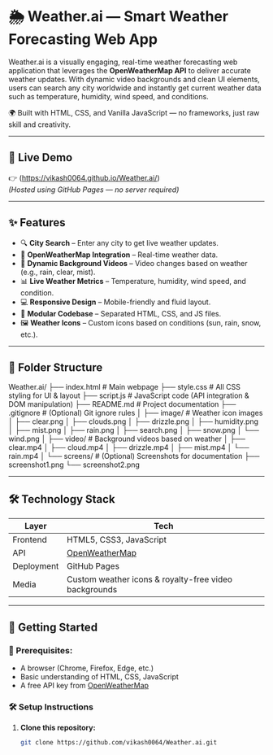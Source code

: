# 🌦️ Weather.ai — Smart Weather Forecasting Web App

Weather.ai is a visually engaging, real-time weather forecasting web application that leverages the **OpenWeatherMap API** to deliver accurate weather updates. With dynamic video backgrounds and clean UI elements, users can search any city worldwide and instantly get current weather data such as temperature, humidity, wind speed, and conditions.

🌍 Built with HTML, CSS, and Vanilla JavaScript — no frameworks, just raw skill and creativity.

---

## 🔗 Live Demo

👉 (https://vikash0064.github.io/Weather.ai/)  
*(Hosted using GitHub Pages — no server required)*

---

## ✨ Features

- 🔍 **City Search** – Enter any city to get live weather updates.
- 📡 **OpenWeatherMap Integration** – Real-time weather data.
- 🌄 **Dynamic Background Videos** – Video changes based on weather (e.g., rain, clear, mist).
- 📊 **Live Weather Metrics** – Temperature, humidity, wind speed, and condition.
- 💻 **Responsive Design** – Mobile-friendly and fluid layout.
- 📁 **Modular Codebase** – Separated HTML, CSS, and JS files.
- 🖼️ **Weather Icons** – Custom icons based on conditions (sun, rain, snow, etc.).

---

## 📁 Folder Structure
Weather.ai/
├── index.html               # Main webpage
├── style.css                # All CSS styling for UI & layout
├── script.js                # JavaScript code (API integration & DOM manipulation)
├── README.md                # Project documentation
├── .gitignore               # (Optional) Git ignore rules
│
├── image/                   # Weather icon images
│   ├── clear.png
│   ├── clouds.png
│   ├── drizzle.png
│   ├── humidity.png
│   ├── mist.png
│   ├── rain.png
│   ├── search.png
│   ├── snow.png
│   └── wind.png
│
├── video/                   # Background videos based on weather
│   ├── clear.mp4
│   ├── cloud.mp4
│   ├── drizzle.mp4
│   ├── mist.mp4
│   └── rain.mp4
│
└── screens/                 # (Optional) Screenshots for documentation
    ├── screenshot1.png
    └── screenshot2.png


---

## 🛠️ Technology Stack

| Layer       | Tech                  |
|-------------|------------------------|
| Frontend    | HTML5, CSS3, JavaScript |
| API         | [OpenWeatherMap](https://openweathermap.org/api) |
| Deployment  | GitHub Pages           |
| Media       | Custom weather icons & royalty-free video backgrounds |

---

## 🚀 Getting Started

### 🔧 Prerequisites:
- A browser (Chrome, Firefox, Edge, etc.)
- Basic understanding of HTML, CSS, JavaScript
- A free API key from [OpenWeatherMap](https://openweathermap.org/api)

### 🛠️ Setup Instructions

1. **Clone this repository:**
   ```bash
   git clone https://github.com/vikash0064/Weather.ai.git
